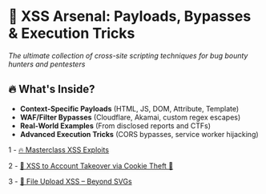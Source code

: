 # 🎯 XSS Arsenal: Payloads, Bypasses & Execution Tricks
*The ultimate collection of cross-site scripting techniques for bug bounty hunters and pentesters*

## 🔥 What's Inside?
- **Context-Specific Payloads** (HTML, JS, DOM, Attribute, Template)
- **WAF/Filter Bypasses** (Cloudflare, Akamai, custom regex escapes)
- **Real-World Examples** (From disclosed reports and CTFs)
- **Advanced Execution Tricks** (CORS bypasses, service worker hijacking)

1 - [🔥 Masterclass XSS Exploits ](https://github.com/cybersecplayground/bugbounty-Tips-and-Tricks/blob/main/XSS/Masterclass%20XSS%20Exploits.md)

2 - [🚨 XSS to Account Takeover via Cookie Theft 🍪](https://github.com/cybersecplayground/bugbounty-Tips-and-Tricks/blob/main/XSS/XSS-to-Account-Takeover-via-Cookie-Theft.md)

3 - [📁 File Upload XSS – Beyond SVGs](https://github.com/cybersecplayground/bugbounty-Tips-and-Tricks/blob/main/XSS/File%20Upload%20XSS%20%E2%80%93%20Beyond%20SVGs.md)
